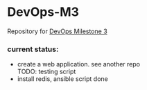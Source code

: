 # DevOps-M3
Repository for [DevOps Milestone 3](https://github.com/CSC-DevOps/Course/blob/master/Project/M3.md)  

### current status:
- create a web application. see another repo  
TODO: testing script
- install redis, ansible script done


